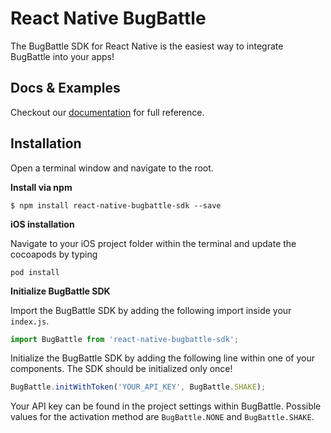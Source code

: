 # React Native BugBattle

The BugBattle SDK for React Native is the easiest way to integrate BugBattle into your apps!
 
## Docs & Examples

Checkout our [documentation](https://docs.bugbattle.io/docs/reactnative-sdk) for full reference.

## Installation

Open a terminal window and navigate to the root.

**Install via npm**

```
$ npm install react-native-bugbattle-sdk --save
```

**iOS installation**

Navigate to your iOS project folder within the terminal and update the cocoapods by typing

```
pod install
```

**Initialize BugBattle SDK**

Import the BugBattle SDK by adding the following import inside your ```index.js```.

```js
import BugBattle from 'react-native-bugbattle-sdk';
```

Initialize the BugBattle SDK by adding the following line within one of your components. The SDK should be initialized only once!

```js
BugBattle.initWithToken('YOUR_API_KEY', BugBattle.SHAKE);
```

Your API key can be found in the project settings within BugBattle. Possible values for the activation method are ```BugBattle.NONE``` and ```BugBattle.SHAKE```.

